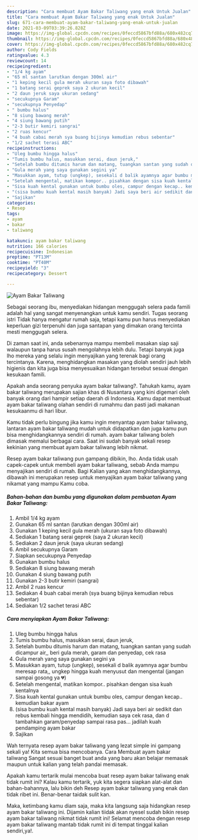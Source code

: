 ```yaml
---
description: "Cara membuat Ayam Bakar Taliwang yang enak Untuk Jualan"
title: "Cara membuat Ayam Bakar Taliwang yang enak Untuk Jualan"
slug: 671-cara-membuat-ayam-bakar-taliwang-yang-enak-untuk-jualan
date: 2021-03-09T03:39:26.828Z
image: https://img-global.cpcdn.com/recipes/0feccd5867bfd88a/680x482cq70/ayam-bakar-taliwang-foto-resep-utama.jpg
thumbnail: https://img-global.cpcdn.com/recipes/0feccd5867bfd88a/680x482cq70/ayam-bakar-taliwang-foto-resep-utama.jpg
cover: https://img-global.cpcdn.com/recipes/0feccd5867bfd88a/680x482cq70/ayam-bakar-taliwang-foto-resep-utama.jpg
author: Cody Fields
ratingvalue: 4.3
reviewcount: 14
recipeingredient:
- "1/4 kg ayam"
- "65 ml santan larutkan dengan 300ml air"
- "1 keping kecil gula merah ukuran saya foto dibawah"
- "1 batang serai geprek saya 2 ukuran kecil"
- "2 daun jeruk saya ukuran sedang"
- "secukupnya Garam"
- "secukupnya Penyedap"
- " bumbu halus"
- "8 siung bawang merah"
- "4 siung bawang putih"
- "2-3 butir kemiri sangrai"
- "2 ruas kencur"
- "4 buah cabai merah sya buang bijinya kemudian rebus sebentar"
- "1/2 sachet terasi ABC"
recipeinstructions:
- "Uleg bumbu hingga halus"
- "Tumis bumbu halus, masukkan serai, daun jeruk,"
- "Setelah bumbu ditumis harum dan matang, tuangkan santan yang sudah dicampur air,, beri gula merah, garam dan penyedap, cek rasa"
- "Gula merah yang saya gunakan segini ya"
- "Masukkan ayam, tutup (ungkep), sesekali d balik ayamnya agar bumbu meresap rata,, ungkep hingga kuah menyusut dan mengental (jangan sampai gosong ya 💔)"
- "Setelah mengental, matikan kompor.. pisahkan dengan sisa kuah kentalnya"
- "Sisa kuah kental gunakan untuk bumbu oles, campur dengan kecap.. kemudian bakar ayam"
- "(sisa bumbu kuah kental masih banyak) Jadi saya beri air sedikit dan rebus kembali hingga mendidih, kemudian saya cek rasa, dan d tambahkan garam/penyedap sampai rasa pas... jadilah kuah pendamping ayam bakar"
- "Sajikan"
categories:
- Resep
tags:
- ayam
- bakar
- taliwang

katakunci: ayam bakar taliwang 
nutrition: 166 calories
recipecuisine: Indonesian
preptime: "PT13M"
cooktime: "PT40M"
recipeyield: "3"
recipecategory: Dessert

---
```



![Ayam Bakar Taliwang](https://img-global.cpcdn.com/recipes/0feccd5867bfd88a/680x482cq70/ayam-bakar-taliwang-foto-resep-utama.jpg)

Sebagai seorang ibu, menyediakan hidangan menggugah selera pada famili adalah hal yang sangat menyenangkan untuk kamu sendiri. Tugas seorang istri Tidak hanya mengatur rumah saja, tetapi kamu pun harus menyediakan keperluan gizi terpenuhi dan juga santapan yang dimakan orang tercinta mesti menggugah selera.

Di zaman  saat ini, anda sebenarnya mampu membeli masakan siap saji walaupun tanpa harus susah mengolahnya lebih dulu. Tetapi banyak juga lho mereka yang selalu ingin menyajikan yang terenak bagi orang tercintanya. Karena, menghidangkan masakan yang diolah sendiri jauh lebih higienis dan kita juga bisa menyesuaikan hidangan tersebut sesuai dengan kesukaan famili. 



Apakah anda seorang penyuka ayam bakar taliwang?. Tahukah kamu, ayam bakar taliwang merupakan sajian khas di Nusantara yang kini digemari oleh banyak orang dari hampir setiap daerah di Indonesia. Kamu dapat membuat ayam bakar taliwang olahan sendiri di rumahmu dan pasti jadi makanan kesukaanmu di hari libur.

Kamu tidak perlu bingung jika kamu ingin menyantap ayam bakar taliwang, lantaran ayam bakar taliwang mudah untuk didapatkan dan juga kamu pun bisa menghidangkannya sendiri di rumah. ayam bakar taliwang boleh dimasak memalui berbagai cara. Saat ini sudah banyak sekali resep kekinian yang membuat ayam bakar taliwang lebih nikmat.

Resep ayam bakar taliwang pun gampang dibikin, lho. Anda tidak usah capek-capek untuk membeli ayam bakar taliwang, sebab Anda mampu menyajikan sendiri di rumah. Bagi Kalian yang akan menghidangkannya, dibawah ini merupakan resep untuk menyajikan ayam bakar taliwang yang nikamat yang mampu Kamu coba.

<!--inarticleads1-->

##### Bahan-bahan dan bumbu yang digunakan dalam pembuatan Ayam Bakar Taliwang:

1. Ambil 1/4 kg ayam
1. Gunakan 65 ml santan (larutkan dengan 300ml air)
1. Gunakan 1 keping kecil gula merah (ukuran saya foto dibawah)
1. Sediakan 1 batang serai geprek (saya 2 ukuran kecil)
1. Sediakan 2 daun jeruk (saya ukuran sedang)
1. Ambil secukupnya Garam
1. Siapkan secukupnya Penyedap
1. Gunakan  bumbu halus
1. Sediakan 8 siung bawang merah
1. Gunakan 4 siung bawang putih
1. Gunakan 2-3 butir kemiri (sangrai)
1. Ambil 2 ruas kencur
1. Sediakan 4 buah cabai merah (sya buang bijinya kemudian rebus sebentar)
1. Sediakan 1/2 sachet terasi ABC




<!--inarticleads2-->

##### Cara menyiapkan Ayam Bakar Taliwang:

1. Uleg bumbu hingga halus
1. Tumis bumbu halus, masukkan serai, daun jeruk,
1. Setelah bumbu ditumis harum dan matang, tuangkan santan yang sudah dicampur air,, beri gula merah, garam dan penyedap, cek rasa
1. Gula merah yang saya gunakan segini ya
1. Masukkan ayam, tutup (ungkep), sesekali d balik ayamnya agar bumbu meresap rata,, ungkep hingga kuah menyusut dan mengental (jangan sampai gosong ya 💔)
1. Setelah mengental, matikan kompor.. pisahkan dengan sisa kuah kentalnya
1. Sisa kuah kental gunakan untuk bumbu oles, campur dengan kecap.. kemudian bakar ayam
1. (sisa bumbu kuah kental masih banyak) Jadi saya beri air sedikit dan rebus kembali hingga mendidih, kemudian saya cek rasa, dan d tambahkan garam/penyedap sampai rasa pas... jadilah kuah pendamping ayam bakar
1. Sajikan




Wah ternyata resep ayam bakar taliwang yang lezat simple ini gampang sekali ya! Kita semua bisa mencobanya. Cara Membuat ayam bakar taliwang Sangat sesuai banget buat anda yang baru akan belajar memasak maupun untuk kalian yang telah pandai memasak.

Apakah kamu tertarik mulai mencoba buat resep ayam bakar taliwang enak tidak rumit ini? Kalau kamu tertarik, yuk kita segera siapkan alat-alat dan bahan-bahannya, lalu bikin deh Resep ayam bakar taliwang yang enak dan tidak ribet ini. Benar-benar taidak sulit kan. 

Maka, ketimbang kamu diam saja, maka kita langsung saja hidangkan resep ayam bakar taliwang ini. Dijamin kalian tiidak akan nyesel sudah bikin resep ayam bakar taliwang nikmat tidak rumit ini! Selamat mencoba dengan resep ayam bakar taliwang mantab tidak rumit ini di tempat tinggal kalian sendiri,ya!.


